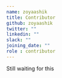 ```yaml
---
name: zoyaashik
title: Contributor
github: zoyaashik
twitter: ""
linkedin: ""
slack: ""
joining_date: ""
role : contributor
---
```


Still waiting for this
